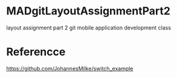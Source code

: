# MADgitLayoutAssignmentPart2
layout assignment part 2 git mobile application development class

# Referencce
https://github.com/JohannesMilke/switch_example
